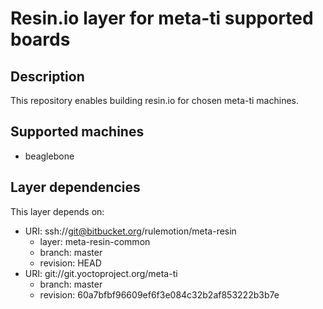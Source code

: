 # Resin.io layer for meta-ti supported boards

## Description
This repository enables building resin.io for chosen meta-ti machines.

## Supported machines
* beaglebone

## Layer dependencies

This layer depends on:

* URI: ssh://git@bitbucket.org/rulemotion/meta-resin
    * layer: meta-resin-common
    * branch: master
    * revision: HEAD
* URI: git://git.yoctoproject.org/meta-ti
    * branch: master
    * revision: 60a7bfbf96609ef6f3e084c32b2af853222b3b7e
